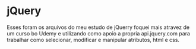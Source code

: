 # jQuery

Esses foram os arquivos do meu estudo de jQuerry foquei mais atravez de um curso bo Udemy
e utilizando como apoio a propria api.jquery.com para trabalhar como selecionar, modificar e manipular atributos, html e css.
